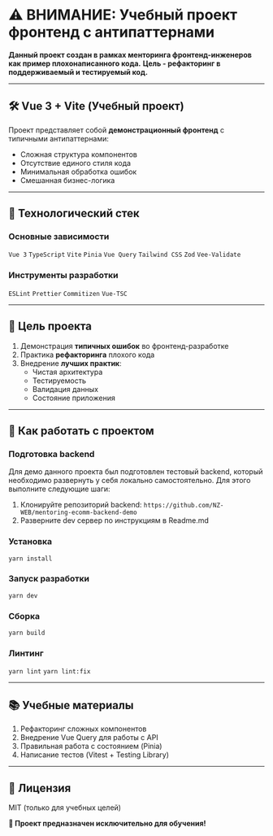 # **⚠️ ВНИМАНИЕ: Учебный проект фронтенд с антипаттернами**

**Данный проект создан в рамках менторинга фронтенд-инженеров как пример плохонаписанного кода.**
**Цель - рефакторинг в поддерживаемый и тестируемый код.**

---

## **🛠️ Vue 3 + Vite (Учебный проект)**

Проект представляет собой **демонстрационный фронтенд** с типичными антипаттернами:
- Сложная структура компонентов
- Отсутствие единого стиля кода
- Минимальная обработка ошибок
- Смешанная бизнес-логика

---

## **🚀 Технологический стек**

### **Основные зависимости**
`Vue 3` `TypeScript` `Vite` `Pinia` `Vue Query`
`Tailwind CSS` `Zod` `Vee-Validate`

### **Инструменты разработки**
`ESLint` `Prettier` `Commitizen` `Vue-TSC`

---

## **📌 Цель проекта**

1. Демонстрация **типичных ошибок** во фронтенд-разработке
2. Практика **рефакторинга** плохого кода
3. Внедрение **лучших практик**:
   - Чистая архитектура
   - Тестируемость
   - Валидация данных
   - Состояние приложения

---

## **🔧 Как работать с проектом**

### Подготовка backend
Для демо данного проекта был подготовлен тестовый backend, который необходимо развернуть у себя локально самостоятельно. Для этого выполните следующие шаги:

1. Клонируйте репозиторий backend: `https://github.com/NZ-WEB/mentoring-ecomm-backend-demo`
2. Разверните dev сервер по инструкциям в Readme.md

### **Установка**
```yarn install```

### **Запуск разработки**
```yarn dev```

### **Сборка**
```yarn build```

### **Линтинг**
```yarn lint```
```yarn lint:fix```

---

## **📚 Учебные материалы**

1. Рефакторинг сложных компонентов
2. Внедрение Vue Query для работы с API
3. Правильная работа с состоянием (Pinia)
4. Написание тестов (Vitest + Testing Library)

---

## **📄 Лицензия**
MIT (только для учебных целей)

**🚨 Проект предназначен исключительно для обучения!**
